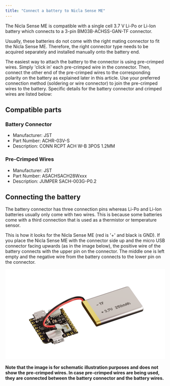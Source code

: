 ```yaml
---
title: "Connect a battery to Nicla Sense ME"
---
```


The Nicla Sense ME is compatible with a single cell 3.7 V Li-Po or Li-Ion battery which connects to a 3-pin BM03B-ACHSS-GAN-TF connector.

Usually, these batteries do not come with the right mating connector to fit the Nicla Sense ME. Therefore, the right connector type needs to be acquired separately and installed manually onto the battery end.

The easiest way to attach the battery to the connector is using pre-crimped wires. Simply 'click in' each pre-crimped wire in the connector. Then, connect the other end of the pre-crimped wires to the corresponding polarity on the battery as explained later in this article. Use your preferred connection method (soldering or wire connector) to join the pre-crimped wires to the battery. Specific details for the battery connector and crimped wires are listed below:

## Compatible parts

### Battery Connector

* Manufacturer: JST
* Part Number: ACHR-03V-S
* Description: CONN RCPT ACH W-B 3POS 1.2MM

### Pre-Crimped Wires

* Manufacturer: JST
* Part Number: ASACHSACH28Wxxx
* Description: JUMPER SACH-003G-P0.2

## Connecting the battery

The battery connector has three connection pins whereas Li-Po and Li-Ion batteries usually only come with two wires. This is because some batteries come with a third connection that is used as a thermistor or temperature sensor.

This is how it looks for the Nicla Sense ME (red is '+' and black is GND). If you place the Nicla Sense ME with the connector side up and the micro USB connector facing upwards (as in the image below), the positive wire of the battery connects with the upper pin on the connector. The middle one is left empty and the negative wire from the battery connects to the lower pin on the connector.

![Nicla Sense ME battery connector](img/Nicla-Sense-battery-connector.png)

**Note that the image is for schematic illustration purposes and does not show the pre-crimped wires. In case pre-crimped wires are being used, they are connected between the battery connector and the battery wires.**
